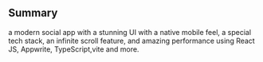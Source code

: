 ## Summary
a modern social app with a stunning UI with a native mobile feel, a special tech stack, an infinite scroll feature, and amazing performance using React JS, Appwrite, TypeScript,vite and more.


